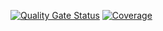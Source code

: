 [![Quality Gate Status](https://sonarcloud.io/api/project_badges/measure?project=web-bot&metric=alert_status)](https://sonarcloud.io/dashboard?id=web-bot) [![Coverage](https://sonarcloud.io/api/project_badges/measure?project=web-bot&metric=coverage)](https://sonarcloud.io/dashboard?id=web-bot)
